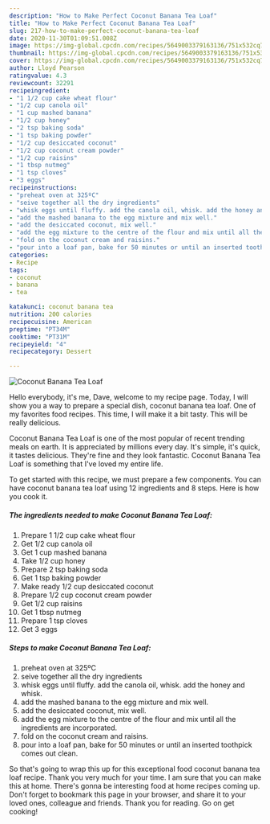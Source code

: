 ```yaml
---
description: "How to Make Perfect Coconut Banana Tea Loaf"
title: "How to Make Perfect Coconut Banana Tea Loaf"
slug: 217-how-to-make-perfect-coconut-banana-tea-loaf
date: 2020-11-30T01:09:51.008Z
image: https://img-global.cpcdn.com/recipes/5649003379163136/751x532cq70/coconut-banana-tea-loaf-recipe-main-photo.jpg
thumbnail: https://img-global.cpcdn.com/recipes/5649003379163136/751x532cq70/coconut-banana-tea-loaf-recipe-main-photo.jpg
cover: https://img-global.cpcdn.com/recipes/5649003379163136/751x532cq70/coconut-banana-tea-loaf-recipe-main-photo.jpg
author: Lloyd Pearson
ratingvalue: 4.3
reviewcount: 32291
recipeingredient:
- "1 1/2 cup cake wheat flour"
- "1/2 cup canola oil"
- "1 cup mashed banana"
- "1/2 cup honey"
- "2 tsp baking soda"
- "1 tsp baking powder"
- "1/2 cup desiccated coconut"
- "1/2 cup coconut cream powder"
- "1/2 cup raisins"
- "1 tbsp nutmeg"
- "1 tsp cloves"
- "3 eggs"
recipeinstructions:
- "preheat oven at 325ºC"
- "seive together all the dry ingredients"
- "whisk eggs until fluffy. add the canola oil, whisk. add the honey and whisk."
- "add the mashed banana to the egg mixture and mix well."
- "add the desiccated coconut, mix well."
- "add the egg mixture to the centre of the flour and mix until all the ingredients are incorporated."
- "fold on the coconut cream and raisins."
- "pour into a loaf pan, bake for 50 minutes or until an inserted toothpick comes out clean."
categories:
- Recipe
tags:
- coconut
- banana
- tea

katakunci: coconut banana tea 
nutrition: 200 calories
recipecuisine: American
preptime: "PT34M"
cooktime: "PT31M"
recipeyield: "4"
recipecategory: Dessert

---
```



![Coconut Banana Tea Loaf](https://img-global.cpcdn.com/recipes/5649003379163136/751x532cq70/coconut-banana-tea-loaf-recipe-main-photo.jpg)

Hello everybody, it's me, Dave, welcome to my recipe page. Today, I will show you a way to prepare a special dish, coconut banana tea loaf. One of my favorites food recipes. This time, I will make it a bit tasty. This will be really delicious.



Coconut Banana Tea Loaf is one of the most popular of recent trending meals on earth. It is appreciated by millions every day. It's simple, it's quick, it tastes delicious. They're fine and they look fantastic. Coconut Banana Tea Loaf is something that I've loved my entire life.


To get started with this recipe, we must prepare a few components. You can have coconut banana tea loaf using 12 ingredients and 8 steps. Here is how you cook it.

<!--inarticleads1-->

##### The ingredients needed to make Coconut Banana Tea Loaf:

1. Prepare 1 1/2 cup cake wheat flour
1. Get 1/2 cup canola oil
1. Get 1 cup mashed banana
1. Take 1/2 cup honey
1. Prepare 2 tsp baking soda
1. Get 1 tsp baking powder
1. Make ready 1/2 cup desiccated coconut
1. Prepare 1/2 cup coconut cream powder
1. Get 1/2 cup raisins
1. Get 1 tbsp nutmeg
1. Prepare 1 tsp cloves
1. Get 3 eggs




<!--inarticleads2-->

##### Steps to make Coconut Banana Tea Loaf:

1. preheat oven at 325ºC
1. seive together all the dry ingredients
1. whisk eggs until fluffy. add the canola oil, whisk. add the honey and whisk.
1. add the mashed banana to the egg mixture and mix well.
1. add the desiccated coconut, mix well.
1. add the egg mixture to the centre of the flour and mix until all the ingredients are incorporated.
1. fold on the coconut cream and raisins.
1. pour into a loaf pan, bake for 50 minutes or until an inserted toothpick comes out clean.




So that's going to wrap this up for this exceptional food coconut banana tea loaf recipe. Thank you very much for your time. I am sure that you can make this at home. There's gonna be interesting food at home recipes coming up. Don't forget to bookmark this page in your browser, and share it to your loved ones, colleague and friends. Thank you for reading. Go on get cooking!
